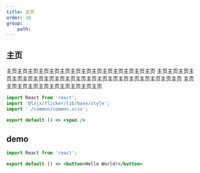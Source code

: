 ```yaml
---
title: 主页
order: 10
group:
    path:
---
```


## 主页
主页主页主页主页主页主页主页主页主页主页主页主页主页主页
主页主页主页主页主页主页主页主页主页主页主页主页主页主页主页主页主页主页主页主页
主页主页主页主页主页主页主页主页主页主页

<!-- 注入基础样式 -->
```jsx | inline
import React from 'react';
import '@lxjx/flicker/lib/base/style';
import './common/common.scss';

export default () => <span />
```

## demo
```jsx
import React from 'react';

export default () => <button>Hello World!</button>
```